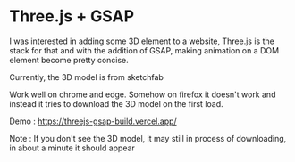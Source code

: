 # Three.js + GSAP

I was interested in adding some 3D element to a website, Three.js is the stack for that and with the addition of GSAP, making animation on a DOM element become pretty concise.

Currently, the 3D model is from sketchfab

Work well on chrome and edge. Somehow on firefox it doesn't work and instead it tries to download the 3D model on the first load.

Demo : https://threejs-gsap-build.vercel.app/

Note : If you don't see the 3D model, it may still in process of downloading, in about a minute it should appear

